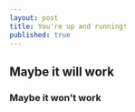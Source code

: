 ```yaml
---
layout: post
title: You're up and running!
published: true
---
```

## Maybe it will work 
### Maybe it won't work 
